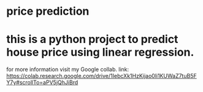 # price prediction
# this is a python project to predict house price using linear regression. 
for more information visit my Google collab. 
link: https://colab.research.google.com/drive/1IebcXk1HzKijao0li1KUWaZ7tuB5FY7y#scrollTo=aPV5jQhJiBrd
